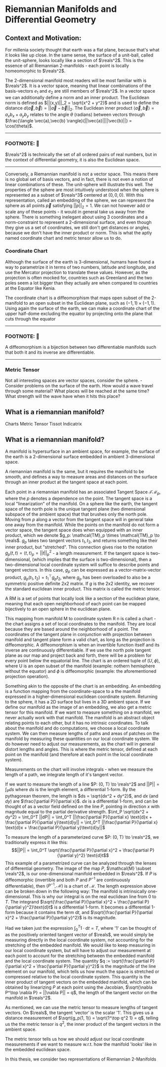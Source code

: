 # Riemannian Manifolds and Differential Geometry

## Context and Motivation:

For millenia society thought that earth was a flat plane, because that's what it looks like up close. In the same sense, the surface of a unit-ball, called the unit-sphere, looks locally like a section of $\reals^2$. 
This is the essence of all Riemannian 2-manifolds - each point is locally homeomorphic to $\reals^2$.

The 2-dimensional manifold most readers will be most familiar with is $\reals^2$. It is a vector space, meaning that linear combinations of the basis-vectors $e_1$ and $e_2$ are still members of $\reals^2$. In a vector space we can additionally define a norm and an inner product. The Euclidean norm is defined as $||(x,y)||_2 = \sqrt{x^2 + y^2}$ and is used to define the distance $d(\vec{a}, \vec{b}) = ||\vec{a}-\vec{b}||_2$. The Euclidean inner product $\langle \vec{a},\vec{b} \rangle = a_xb_x +a_yb_y$ relates to the angle $\theta$ (radians) between vectors through $\frac{\langle \vec{a},\vec{b} \rangle}{||\vec{a}||||\vec{b}||} = \cos(\theta)$. 

---
### FOOTNOTE: 🦶
$\reals^2$ is technically the set of all ordered pairs of real numbers, but in the context of differential geometry, it is also the Euclidean space.

---

Conversely, a Riemannian manifold is not a vector space. This means there is no global set of basis vectors, and in fact, there is not even a notion of linear combinations of these. The unit-sphere will illustrate this well. The properties of the sphere are most intuitively understood when the sphere is represented as a subset of $\reals^3$ centered at $(0,0,0)$. With this representation, called an embedding of the sphere, we can represent the sphere as all points $\vec{p}$ satisfying $||p||_2 = 1$. We can not however add or scale any of these points - it would in general take us away from the sphere. There is something inelegant about using 3 coordinates and a norm-constraint to represent a 2-dimensional surface, and even though they give us a set of coordinates, we still don't get distances or angles, because we don't have the inner product or norm. This is what the aptly named coordinate chart and metric tensor allow us to do.

### Coordinate Chart

Although the surface of the earth is 3-dimensional, humans have found a way to parametrize it in terms of two numbers, latitude and longitude, and use the Mercator projection to translate these values. However, as the projection is often mocked for, countries such as Greenland and the two poles seem a lot bigger than they actually are when compared to countries at the Equator like Kenia.

The coordinate chart is a diffeomorphism that maps open subset of the 2-manifold to an open subset in the Euclidean plane, such as $(-1, 1)\times(-1, 1)$. Using again the surface of the earth, we can make a coordinate chart of the upper half-dome excluding the equator by projecting onto the plane that cuts through the equator

---
### FOOTNOTE: 🦶
A diffeomorphism is a bijection between two differentiable manifolds such that both it and its inverse are differentiable.

---

### Metric Tensor


Not all interesting spaces are vector spaces, consider the sphere.
        - Consider problems on the surface of the earth. How would a wave travel through some material? What places will be reached at the same time? What strength will the wave have when it hits this place?
## What is a riemannian manifold?

Charts
Metric Tensor
Tissot Indicatrix



## What is a riemannian manifold?

A manifold is hypersurface in an ambient space, for example, the surface of the earth is a 2-dimensional surface embedded in ambient 3-dimensional space.

A riemannian manifold is the same, but it requires the manifold to be smooth, and defines a way to measure areas and distances on the surface through an inner product at the tangent space at each point.

Each point in a riemannian manifold has an associated Tangent Space $\mathcal{TM}_p$, where the $p$ denotes a dependence on the point. The tangent space is a local "linearization" of the manifold. On a sphere like the earth, the tangent space of the north pole is the unique tangent plane (two dimensional subspace of the ambient space) that that brushes only the north pole. Moving from $p$ along a vector from the tangent space will in general take one away from the manifold.
While the points on the manifold do not form a vector space, the tangent space does when equipped with an inner product, which we denote $g_p: \mathcal{TM}_p \times \mathcal{TM}_p \to \reals$. $g_p$ takes two tangent vectors $t_1, t_2$, and returns something like their inner product, but "stretched". This connection gives rise to the notation $g_p(t, t) = \langle t,t \rangle _p = ||t||^2_p$ - a length measurement. 
If the tangent space is two-dimensional, (which implies that the surface is two-dimensional), then a two-dimensional local coordinate system will suffice to describe points and tangent vectors. In this case, $g_p$ can be expressed as a vector-matrix-vector product, $g_p(t_1, t_2) = t_1^\top g_p t_2$, where $g_p$ has been overloaded to also be a symmetric positive definite 2x2 matrix. If $g$ is the 2x2 identity, we recover the standard euclidean inner product. This matrix is called the metric tensor.

A RM is a set of points that locally look like a section of the euclidean plane, meaning that each open neighborhood of each point can be mapped bijectively to an open sphere in the euclidean plane. 

This mapping from manifold M to coordinate system R n is called a chart - the chart assigns a set of local coordinates to the manifold. They are local because they are based around the neighborhood of a point.
The coordinates of the tangent plane in conjunction with projection between manifold and tangent plane form a valid chart, as long as the projection is diffeomorphic. A diffeomorphism is when an invertible function itself and its inverse are continuously differentiable. 
If we use the north pole tangent plane as our map and project back and forth, there will be a problem for every point below the equatorial line.
The chart is an ordered tuple of $(U ,\phi)$, where U is an open subset of the manifold (example: nothern hemisphere without the equator) and $\phi$ is diffeomorphic (example: the aforementioned projection operation).

Something akin to the opposite of the chart is an embedding. An embedding is a function mapping from the coordinate-space to a the manifold expressed in a higher-dimensional euclidean coordinate system. Returning to the sphere, it has a 2D surface but lives in a 3D ambient space. If we define our manifold as the image of an embedding, we also get a metric tensor for this manifold.
If we want to measure something on a manifold, we never actually work with that manifold. The manifold is an abstract object relating points to each other, but it has no intrinsic coordinates. To talk about the manifold and do computations, we choose a local coordinate system. We can then measure lengths of paths and areas of patches on the manifold by measuring these quantities on our local coordinate system. We do however need to adjust our measurements, as the chart will in general distort lengths and angles. This is where the metric tensor, defined at each point on the manifold (and therefore at each point in the local coordinate system). 

Measurements on the chart will involve integrals - when we measure the length of a path, we integrate length of it's tangent vector. 

If we want to measure the length of a line $P: (0, T) \to \reals^2$ and $||P|| = \int_P ds$ where $ds$ is the length element, a differential 1-form. By the pythagorean theorem, the length is $ds = \sqrt{dx^2 + dy^2}$, and $dx$ (and $dy$) are $\frac{\partial P}{\partial x}$.
$dx$ is a differential 1-form, and can be thought of as a vector field defined on the line $P$, pointing in direction $x$ with magnitude equal to the partial derivative strength. 
$\int_P \sqrt{dx^2 + dy^2} = \int_0^T ||dP|| = \int_0^T ||\frac{\partial P}{\partial x} \text{d}x + \frac{\partial P}{\partial y}\text{d}y|| = \int_0^T ||\frac{\partial P}{\partial x} \text{d}x + \frac{\partial P}{\partial y}\text{d}y||$ 

To measure the length of a parameterized curve $P: (0, T) \to \reals^2$, we traditionally express it like this: $$||P|| = \int_0^T \sqrt{\frac{\partial P}{\partial x}^2 + \frac{\partial P}{\partial y}^2} \text{d}t$$ 
This example of a parametrized curve can be analyzed through the lenses of differential geometry. The image of the map $P$, $\mathcal{M} \subset \reals^2$, is our one-dimensional manifold embedded in $\reals^2$. 
If $P$ is diffeomorphic (invertible and both $P$ and $P^{-1}$ are continuously differentiable), then $(P^{-1}, \mathcal{M})$ is a chart of $\mathcal{M}$.
The length expression above can be broken down in the following way: The manifold is intrinsically one-dimensional. This is why our integral is on the real euclidean line from $0$ to $T$. The integrand $\sqrt{\frac{\partial P}{\partial x}^2 + \frac{\partial P}{\partial y}^2}\text{d}t$ is a differential 1-form. It becomes a differential 1-form because it contains the term $\text{d}t$, and $\sqrt{\frac{\partial P}{\partial x}^2 + \frac{\partial P}{\partial y}^2}$ is its magnitude. 

Had we taken just the expression $\int_0^T 1\cdot \text{d}t = T$, where '$1$' can be thought of as the positively oriented tangent vector of $\reals$, we would simply be measuring directly in the local coordinate system, not accounting for the stretching of the embedded manifold. We would like to keep measuring in our local coordinate system, but will have to adjust our measurement at each point to account for the stretching between the embedded manifold and the local coordinate system. The quantity $q := \sqrt{\frac{\partial P}{\partial x}^2 + \frac{\partial P}{\partial y}^2}$ is the magnitude of the line element on our manifold, which tells us how much the space is stretched or compressed relative to the local coordinate system. 
This quantity is the inner product of tangent vectors on the embedded manifold, which can be obtained by linearizing $P$ at each point using the Jacobian, $\sqrt{\nabla P^\top \nabla P} = ||\nabla P|| = q$, the length of the tangent vector on the manifold in $\reals^2$. 

As mentioned, we can use the metric tensor to measure lengths of tangent vectors. On $\reals$, the tangent 'vector' is the scalar '$1$'. This gives us a distance measurement of $\sqrt{g_p(1, 1)} = \sqrt{1^\top q^2 1} = q$, telling us the the metric tensor is $q^2$, the inner product of the tangent vectors in the ambient space.  

The metric tensor tells us how we should adjust our local coordinate measurements if we want to measure w.r.t. how the manifold 'looks' like in the embedded euclidean space.


In this thesis, we consider two representations of Riemannian 2-Manifolds